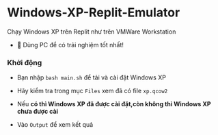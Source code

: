 # Windows-XP-Replit-Emulator
Chạy Windows XP trên Replit như trên VMWare Workstation

- 📌 Dùng PC để có trải nghiệm tốt nhất!
### Khởi động
- Bạn nhập `bash main.sh` để tải và cài đặt Windows XP

- Hãy kiểm tra trong mục `Files` xem đã có file `xp.qcow2`

- Nếu **có thì Windows XP đã được cài đặt,còn không thì Windows XP chưa được cài**

- Vào `Output` để xem kết quả
